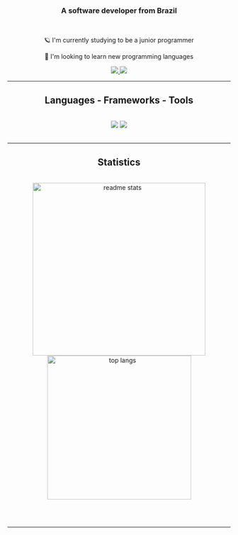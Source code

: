 <h3 align="center">A software developer from Brazil</h3>

<br/>

<div align="center">
 
 🪐 I'm currently studying to be a junior programmer
 
 🚀 I'm looking to learn new programming languages

 </div>
 
<div align="center"> 
  <a href="mailto:kauan.tedesco@hotmail.com">
    <img src="https://img.shields.io/badge/Email-3299CC?style=for-the-badge&logo=gmail&logoColor=white" />
  </a>
  <a href="https://www.linkedin.com/in/kauan-scheffer-tedesco-06056930b/" target="_blank">
    <img src="https://img.shields.io/badge/LinkedIn-0077B5?style=for-the-badge&logo=linkedin&logoColor=white" target="_blank" />
  </a>
</div>

 <hr/>
 
<h2 align="center">Languages - Frameworks - Tools</h2>
<br/>
<div align="center">
  <img src="https://skillicons.dev/icons?i=vscode,git,bootstrap,react" />
  <img src="https://skillicons.dev/icons?i=java,javascript,python,html,css" /><br>
</div>

<br/>
<hr/>

<h2 align="center">Statistics</h2>
<br>
<div align=center>
  <img width=390 src="https://github-readme-stats.vercel.app/api?username=Kauansct&count_private=true&show_icons=true&theme=react&rank_icon=github&border_radius=10" alt="readme stats" />
  <br/>
  <img width=325 align="center" src="https://github-readme-stats.vercel.app/api/top-langs/?username=Kauansct&hide=HTML&langs_count=8&layout=compact&theme=react&border_radius=10&size_weight=0.5&count_weight=0.5&exclude_repo=github-readme-stats" alt="top langs" />
</div>

<br/><br/>

<hr/>
